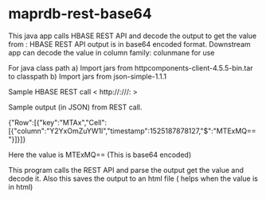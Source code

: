 # maprdb-rest-base64
This java app calls HBASE REST API and decode the output to get the value from <column family> : <column name> 
HBASE REST API output is in base64 encoded format. Downstream app can decode the value in column family: colunmane  for use

For java class path
a) Import jars from httpcomponents-client-4.5.5-bin.tar  to classpath
b) Import jars from json-simple-1.1.1

Sample HBASE REST call
< http://<your hbase rest node>:<port>/<hbase table>/<row key>/<column family name>:<column name>  >
 
 Sample output (in JSON) from REST call.
 
 {"Row":[{"key":"MTAx","Cell":[{"column":"Y2YxOmZuYW1l","timestamp":1525187878127,"$":"MTExMQ=="}]}]}
 
 Here the value is MTExMQ==  (This is base64 encoded)
 
 This program  calls the REST API and parse the output get the value and decode it. Also this saves the output to an html file ( helps when the value is in html)
 
 




 
 
  
